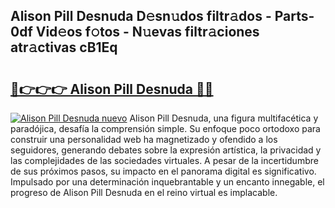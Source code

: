 ## Alison Pill Desnuda D𝚎sn𝚞dos filtr𝚊dos - Parts-0df Vid𝚎os f𝚘tos - N𝚞evas filtr𝚊ciones atr𝚊ctivas cB1Eq

# <h2><a href="http://mb2pezc.tromn.icu/?c=Alison+Pill+Desnuda">🔗👉👉👉 Alison Pill Desnuda 🔗🔗</a></h2>

[![Alison Pill Desnuda nuevo](https://i.imgur.com/pEAQMta.gif)](http://mb2pezc.tromn.icu/?c=Alison+Pill+Desnuda)
Alison Pill Desnuda, una figura multifacética y paradójica, desafía la comprensión simple. Su enfoque poco ortodoxo para construir una personalidad web ha magnetizado y ofendido a los seguidores, generando debates sobre la expresión artística, la privacidad y las complejidades de las sociedades virtuales. A pesar de la incertidumbre de sus próximos pasos, su impacto en el panorama digital es significativo. Impulsado por una determinación inquebrantable y un encanto innegable, el progreso de Alison Pill Desnuda en el reino virtual es implacable.
